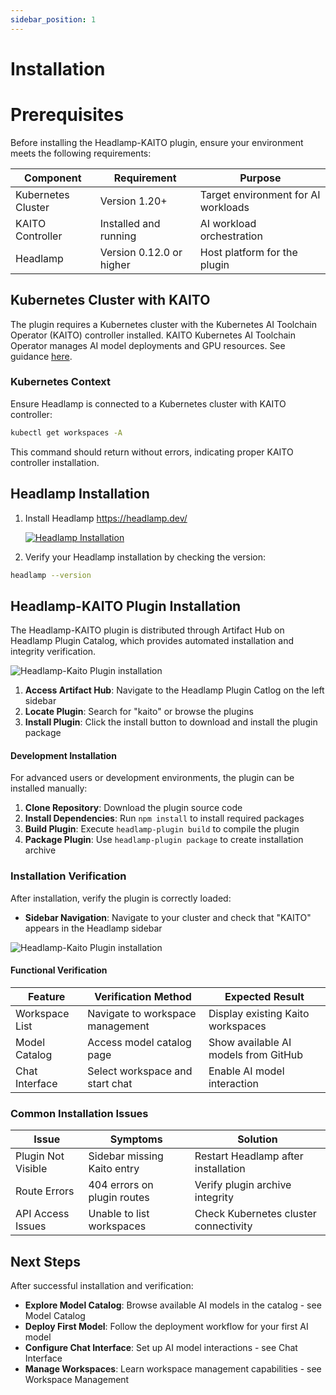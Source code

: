 ```yaml
---
sidebar_position: 1
---
```


# Installation

# Prerequisites

Before installing the Headlamp-KAITO plugin, ensure your environment meets the following requirements:

| Component          | Requirement              | Purpose                             |
| ------------------ | ------------------------ | ----------------------------------- |
| Kubernetes Cluster | Version 1.20+            | Target environment for AI workloads |
| KAITO Controller   | Installed and running    | AI workload orchestration           |
| Headlamp           | Version 0.12.0 or higher | Host platform for the plugin        |

## Kubernetes Cluster with KAITO

The plugin requires a Kubernetes cluster with the Kubernetes AI Toolchain Operator (KAITO) controller installed. KAITO Kubernetes AI Toolchain Operator manages AI model deployments and GPU resources.
See guidance [here](https://kaito-project.github.io/kaito/docs/installation).

### Kubernetes Context

Ensure Headlamp is connected to a Kubernetes cluster with KAITO controller:

```bash
kubectl get workspaces -A
```

This command should return without errors, indicating proper KAITO controller installation.

## Headlamp Installation

1. Install Headlamp https://headlamp.dev/

   [![Headlamp Installation](/img/headlamp-install.png)](https://headlamp.dev/)

2. Verify your Headlamp installation by checking the version:

```bash
headlamp --version
```

## Headlamp-KAITO Plugin Installation

The Headlamp-KAITO plugin is distributed through Artifact Hub on Headlamp Plugin Catalog, which provides automated installation and integrity verification.

![Headlamp-Kaito Plugin installation](/img/kaito-plugin-artifacthub.png)

1. **Access Artifact Hub**: Navigate to the Headlamp Plugin Catlog on the left sidebar
2. **Locate Plugin**: Search for "kaito" or browse the plugins
3. **Install Plugin**: Click the install button to download and install the plugin package

#### Development Installation

For advanced users or development environments, the plugin can be installed manually:

1. **Clone Repository**: Download the plugin source code
2. **Install Dependencies**: Run `npm install` to install required packages
3. **Build Plugin**: Execute `headlamp-plugin build` to compile the plugin
4. **Package Plugin**: Use `headlamp-plugin package` to create installation archive

### Installation Verification

After installation, verify the plugin is correctly loaded:

- **Sidebar Navigation**: Navigate to your cluster and check that "KAITO" appears in the Headlamp sidebar

![Headlamp-Kaito Plugin installation](/img/kaito-sidebar.png)

<!-- add red circle  -->

#### Functional Verification

| Feature        | Verification Method              | Expected Result                      |
| -------------- | -------------------------------- | ------------------------------------ |
| Workspace List | Navigate to workspace management | Display existing Kaito workspaces    |
| Model Catalog  | Access model catalog page        | Show available AI models from GitHub |
| Chat Interface | Select workspace and start chat  | Enable AI model interaction          |

### Common Installation Issues

| Issue              | Symptoms                    | Solution                              |
| ------------------ | --------------------------- | ------------------------------------- |
| Plugin Not Visible | Sidebar missing Kaito entry | Restart Headlamp after installation   |
| Route Errors       | 404 errors on plugin routes | Verify plugin archive integrity       |
| API Access Issues  | Unable to list workspaces   | Check Kubernetes cluster connectivity |

## Next Steps

After successful installation and verification:

- **Explore Model Catalog**: Browse available AI models in the catalog - see Model Catalog
- **Deploy First Model**: Follow the deployment workflow for your first AI model
- **Configure Chat Interface**: Set up AI model interactions - see Chat Interface
- **Manage Workspaces**: Learn workspace management capabilities - see Workspace Management
